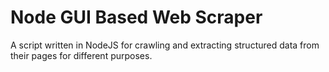 # Node GUI Based Web Scraper 

A script written in NodeJS for crawling and extracting structured data from their pages for different purposes.